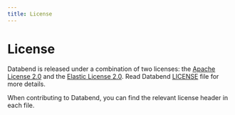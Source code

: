 ```yaml
---
title: License
---
```


# License

Databend is released under a combination of two licenses: the [Apache License 2.0](https://apache.org/licenses/LICENSE-2.0.txt) and the [Elastic License 2.0](https://www.elastic.co/licensing/elastic-license). Read Databend [LICENSE](https://github.com/databendlabs/databend/blob/main/LICENSE) file for more details.

When contributing to Databend, you can find the relevant license header in each file.
